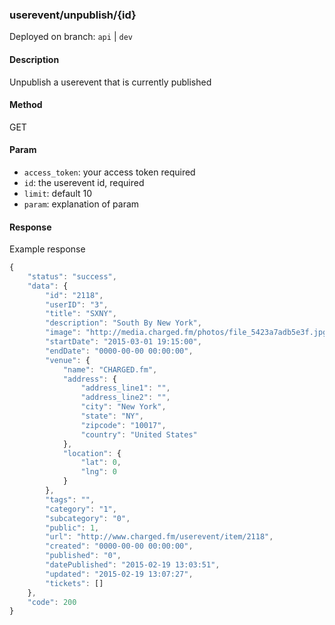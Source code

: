 ### **userevent/unpublish/{id}**

Deployed on branch: `api` | `dev`

#### **Description**

Unpublish a userevent that is currently published

#### **Method**

GET

#### **Param**

- `access_token`: your access token required
- `id`: the userevent id, required
- `limit`: default 10
- `param`: explanation of param

#### **Response**

Example response

```javascript
{
    "status": "success",
    "data": {
        "id": "2118",
        "userID": "3",
        "title": "SXNY",
        "description": "South By New York",
        "image": "http://media.charged.fm/photos/file_5423a7adb5e3f.jpg",
        "startDate": "2015-03-01 19:15:00",
        "endDate": "0000-00-00 00:00:00",
        "venue": {
            "name": "CHARGED.fm",
            "address": {
                "address_line1": "",
                "address_line2": "",
                "city": "New York",
                "state": "NY",
                "zipcode": "10017",
                "country": "United States"
            },
            "location": {
                "lat": 0,
                "lng": 0
            }
        },
        "tags": "",
        "category": "1",
        "subcategory": "0",
        "public": 1,
        "url": "http://www.charged.fm/userevent/item/2118",
        "created": "0000-00-00 00:00:00",
        "published": "0",
        "datePublished": "2015-02-19 13:03:51",
        "updated": "2015-02-19 13:07:27",
        "tickets": []
    },
    "code": 200
}
```
